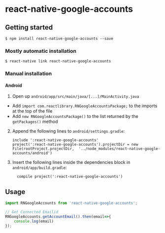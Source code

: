 
# react-native-google-accounts

## Getting started

`$ npm install react-native-google-accounts --save`

### Mostly automatic installation

`$ react-native link react-native-google-accounts`

### Manual installation




#### Android

1. Open up `android/app/src/main/java/[...]/MainActivity.java`
  - Add `import com.reactlibrary.RNGoogleAccountsPackage;` to the imports at the top of the file
  - Add `new RNGoogleAccountsPackage()` to the list returned by the `getPackages()` method
2. Append the following lines to `android/settings.gradle`:
  	```
  	include ':react-native-google-accounts'
  	project(':react-native-google-accounts').projectDir = new File(rootProject.projectDir, 	'../node_modules/react-native-google-accounts/android')
  	```
3. Insert the following lines inside the dependencies block in `android/app/build.gradle`:
  	```
      compile project(':react-native-google-accounts')
  	```




## Usage
```javascript
import RNGoogleAccounts from 'react-native-google-accounts';

// Get Connected Emailid
RNGoogleAccounts.getAccountEmail().then(email=>{
	console.log(email)
});
```
  